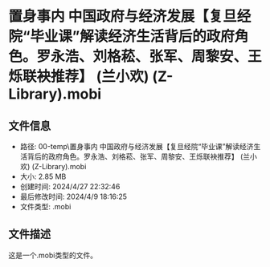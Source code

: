 ﻿# 置身事内 中国政府与经济发展【复旦经院“毕业课”解读经济生活背后的政府角色。罗永浩、刘格菘、张军、周黎安、王烁联袂推荐】 (兰小欢) (Z-Library).mobi

## 文件信息
- 路径: 00-temp\置身事内 中国政府与经济发展【复旦经院“毕业课”解读经济生活背后的政府角色。罗永浩、刘格菘、张军、周黎安、王烁联袂推荐】 (兰小欢) (Z-Library).mobi
- 大小: 2.85 MB
- 创建时间: 2024/4/27 22:32:46
- 最后修改时间: 2024/4/9 18:16:25
- 文件类型: .mobi

## 文件描述
这是一个.mobi类型的文件。

